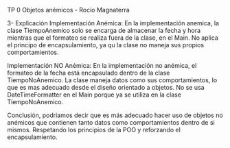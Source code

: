 TP 0 Objetos anémicos - Rocio Magnaterra

3- Explicación 
Implementación Anémica:
En la implementación anemica, la clase TiempoAnemico solo se encarga de almacenar la fecha y hora 
mientras que el formateo se realiza fuera de la clase, en el Main. 
No aplica el principo de encapsulamiento, ya qu la clase no maneja sus propios comportamientos.

Implementación NO Anémica:
En la implementación no anémica, el formateo de la fecha está encapsulado dentro de la clase TiempoNoAnemico. 
La clase maneja datos como sus comportamientos, lo que es mas adecuado desde el diseño orientado a objetos.
No se usa DateTimeFormatter en el Main porque ya se utiliza en la clase TiempoNoAnemico.

Conclusión, podriamos decir que es más adecuado hacer uso de objetos no anémicos que contienen tanto datos como comportamientos dentro de si mismos. 
Respetando los principios de la POO y reforzando el encapsulamiento.